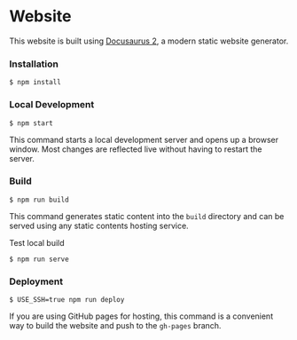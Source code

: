 # Website

This website is built using [Docusaurus 2](https://docusaurus.io/), a modern static website
generator.

### Installation

```
$ npm install
```

### Local Development

```
$ npm start
```

This command starts a local development server and opens up a browser window. Most changes are
reflected live without having to restart the server.

### Build

```
$ npm run build
```

This command generates static content into the `build` directory and can be served using any static
contents hosting service.

Test local build

```
$ npm run serve
```

### Deployment

```
$ USE_SSH=true npm run deploy
```

If you are using GitHub pages for hosting, this command is a convenient way to build the website and
push to the `gh-pages` branch.
